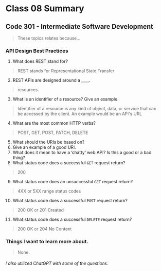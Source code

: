 # Class 08 Summary
## Code 301 - Intermediate Software Development

> These topics relates because...

### API Design Best Practices
1. What does REST stand for?
> REST stands for Representational State Transfer
2. REST APIs are designed around a ____.
> resources.
3. What is an identifier of a resource? Give an example.
> Identifier of a resource is any kind of object, data, or service that can be accessed by the client.
> An example would be an API's URL
4. What are the most common HTTP verbs?
> POST, GET, POST, PATCH, DELETE
5. What should the URIs be based on?
6. Give an example of a good URI.
7. What does it mean to have a ‘chatty’ web API? Is this a good or a bad thing?
8. What status code does a successful `GET` request return?
> 200
9. What status code does an unsuccessful `GET` request return?
> 4XX or 5XX range status codes
10. What status code does a successful `POST` request return?
> 200 OK or 201 Created
11. What status code does a successful `DELETE` request return?
> 200 OK or 204 No Content

### Things I want to learn more about.
> None.


###### I also utilized ChatGPT with some of the questions.